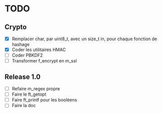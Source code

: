 # TODO

## Crypto

 - [x] Remplacer char, par uint8_t, avec un size_t in, pour chaque fonction de hashage
 - [x] Coder les utilitaires HMAC
 - [ ] Coder PBKDF2
 - [ ] Transformer f_encrypt en m_ssl

## Release 1.0

 - [ ] Refaire m_regex propre
 - [ ] Faire le ft\_getopt
 - [ ] Faire ft_printf pour les booléens
 - [ ] Faire la doc
